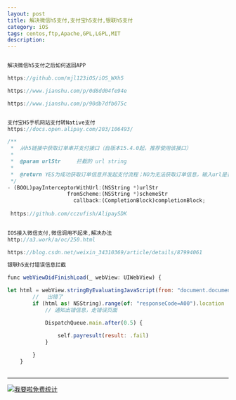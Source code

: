 ```yaml
---
layout: post
title: 解决微信h5支付,支付宝h5支付,银联h5支付
category: iOS
tags: centos,ftp,Apache,GPL,LGPL,MIT
description: 
---
```


```javascript

解决微信h5支付之后如何返回APP

https://github.com/mjl123iOS/iOS_WXh5

https://www.jianshu.com/p/0d8dd04fe94e

https://www.jianshu.com/p/90db7dfb075c


支付宝H5手机网站支付转Native支付 
https://docs.open.alipay.com/203/106493/

/**
 *  从h5链接中获取订单串并支付接口（自版本15.4.0起，推荐使用该接口）
 *
 *  @param urlStr     拦截的 url string
 *
 *  @return YES为成功获取订单信息并发起支付流程；NO为无法获取订单信息，输入url是普通url
 */
- (BOOL)payInterceptorWithUrl:(NSString *)urlStr
                   fromScheme:(NSString *)schemeStr
                     callback:(CompletionBlock)completionBlock;
                     
 https://github.com/cczufish/AlipaySDK
 

IOS接入微信支付,微信调用不起来,解决办法
http://a3.work/a/oc/250.html

https://blog.csdn.net/weixin_34310369/article/details/87994061

银联h5支付错误信息拦截

func webViewDidFinishLoad(_ webView: UIWebView) {

let html = webView.stringByEvaluatingJavaScript(from: "document.documentElement.innerHTML")
        // 　出错了
        if (html as! NSString).range(of: "responseCode=A00").location != NSNotFound && (html as! NSString).range(of: "responseMsg=E00").location != NSNotFound  {
            // 通知出错信息，走错误页面

            DispatchQueue.main.after(0.5) {
                
                self.payresult(result: .fail)
            }

        }
    }
    

```



---


<script language="javascript" type="text/javascript" src="//js.users.51.la/19176892.js"></script>
<noscript><a href="//www.51.la/?19176892" target="_blank"><img alt="&#x6211;&#x8981;&#x5566;&#x514D;&#x8D39;&#x7EDF;&#x8BA1;" src="//img.users.51.la/19176892.asp" style="border:none" /></a></noscript>

